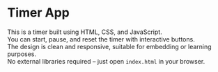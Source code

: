 # Timer App

This is a timer built using HTML, CSS, and JavaScript.  
You can start, pause, and reset the timer with interactive buttons.  
The design is clean and responsive, suitable for embedding or learning purposes.  
No external libraries required – just open `index.html` in your browser.  